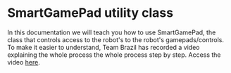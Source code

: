 # SmartGamePad utility class

In this documentation we will teach you how to use SmartGamePad, the class that controls access to the robot's
to the robot's gamepads/controls. To make it easier to understand, Team Brazil has recorded a video explaining the whole process
the whole process step by step. Access the video [here]().